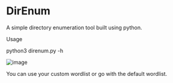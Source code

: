 # DirEnum
A simple directory enumeration tool built using python.

Usage

python3 direnum.py -h

![image](https://user-images.githubusercontent.com/112231923/194515764-99db38b1-fcbe-4a0f-b8f7-6e759a775628.png)


You can use your custom wordlist or go with the default wordlist.
